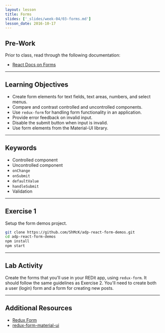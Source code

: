 ```yaml
---
layout: lesson
title: Forms
slides: ['_slides/week-04/03-forms.md']
lesson_date: 2016-10-17
---
```


## Pre-Work

Prior to class, read through the following documentation:

- [React Docs on Forms](https://facebook.github.io/react/docs/forms.html)

---

## Learning Objectives

- Create form elements for text fields, text areas, numbers, and select menus.
- Compare and contrast controlled and uncontrolled components.
- Use `redux-form` for handling form functionality in an application.
- Provide error feedback on invalid input.
- Disable the submit button when input is invalid.
- Use form elements from the Material-UI library.

---

## Keywords

- Controlled component
- Uncontrolled component
- `onChange`
- `onSubmit`
- `defaultValue`
- `handleSubmit`
- Validation

---

## Exercise 1

Setup the form demos project.

```bash
git clone https://github.com/ShMcK/adp-react-form-demos.git
cd adp-react-form-demos
npm install
npm start
```

---

## Lab Activity

Create the forms that you'll use in your REDit app, using `redux-form`. It should follow the same guidelines as Exercise 2.
You'll need to create both a user (login) form and a form for creating new posts.

---

## Additional Resources

- [Redux Form](http://redux-form.com/)
- [redux-form-material-ui](http://erikras.github.io/redux-form-material-ui/)
